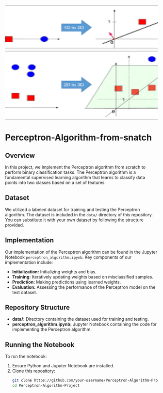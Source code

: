 
<img src="perceptron.png" alt="Alt text" width="800" />


# Perceptron-Algorithm-from-snatch

## Overview

In this project, we implement the Perceptron algorithm from scratch to perform binary classification tasks. The Perceptron algorithm is a fundamental supervised learning algorithm that learns to classify data points into two classes based on a set of features.

## Dataset

We utilized a labeled dataset for training and testing the Perceptron algorithm. The dataset is included in the `data/` directory of this repository. You can substitute it with your own dataset by following the structure provided.

## Implementation

Our implementation of the Perceptron algorithm can be found in the Jupyter Notebook `perceptron_algorithm.ipynb`. Key components of our implementation include:
- **Initialization:** Initializing weights and bias.
- **Training:** Iteratively updating weights based on misclassified samples.
- **Prediction:** Making predictions using learned weights.
- **Evaluation:** Assessing the performance of the Perceptron model on the test dataset.

## Repository Structure

- **data/:** Directory containing the dataset used for training and testing.
- **perceptron_algorithm.ipynb:** Jupyter Notebook containing the code for implementing the Perceptron algorithm.

## Running the Notebook

To run the notebook:
1. Ensure Python and Jupyter Notebook are installed.
2. Clone this repository:
   ```bash
   git clone https://github.com/your-username/Perceptron-Algorithm-Project.git
   cd Perceptron-Algorithm-Project
